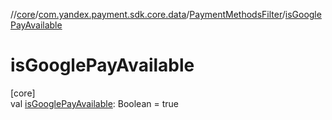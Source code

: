 //[core](../../../index.md)/[com.yandex.payment.sdk.core.data](../index.md)/[PaymentMethodsFilter](index.md)/[isGooglePayAvailable](is-google-pay-available.md)

# isGooglePayAvailable

[core]\
val [isGooglePayAvailable](is-google-pay-available.md): Boolean = true

